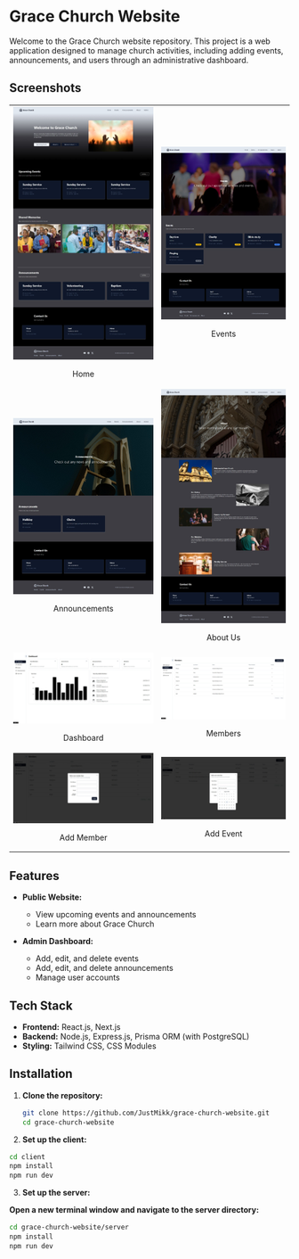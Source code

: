 # Grace Church Website

Welcome to the Grace Church website repository. This project is a web application designed to manage church activities, including adding events, announcements, and users through an administrative dashboard.

## Screenshots

<div align="center">

<table>
  <tr>
    <td>
      <img src="./screenshot/readme-image (9).jpeg" alt="Homepage Screenshot" width="500"/>
      <p align="center">Home</p>
    </td>
    <td>
      <img src="./screenshot/readme-image (8).jpeg" alt="Events Screenshot" width="500"/>
      <p align="center">Events</p>
    </td>
  </tr>
  <tr>
    <td>
      <img src="./screenshot/readme-image (7).jpeg" alt="Announcements Screenshot" width="500"/>
      <p align="center">Announcements</p>
    </td>
    <td>
      <img src="./screenshot/readme-image (5).jpeg" alt="About Us Screenshot" width="500"/>
      <p align="center">About Us</p>
    </td>
  </tr>
  <tr>
    <td>
      <img src="./screenshot/readme-image (4).jpeg" alt="Dashboard Screenshot" width="500"/>
      <p align="center">Dashboard</p>
    </td>
    <td>
      <img src="./screenshot/readme-image (3).jpeg" alt="Members Screenshot" width="500"/>
      <p align="center">Members</p>
    </td>
  </tr>
  <tr>
    <td>
      <img src="./screenshot/readme-image (2).jpeg" alt="Add Member Screenshot" width="500"/>
      <p align="center">Add Member</p>
    </td>
    <td>
      <img src="./screenshot/readme-image (1).jpeg" alt="Add Event Screenshot" width="500"/>
      <p align="center">Add Event</p>
    </td>
  </tr>
</table>

</div>

## Features

- **Public Website:**

  - View upcoming events and announcements
  - Learn more about Grace Church

- **Admin Dashboard:**
  - Add, edit, and delete events
  - Add, edit, and delete announcements
  - Manage user accounts

## Tech Stack

- **Frontend:** React.js, Next.js
- **Backend:** Node.js, Express.js, Prisma ORM (with PostgreSQL)
- **Styling:** Tailwind CSS, CSS Modules

## Installation

1. **Clone the repository:**

   ```bash
   git clone https://github.com/JustMikk/grace-church-website.git
   cd grace-church-website

   ```
2.  **Set up the client:**

```bash
cd client
npm install
npm run dev
```

3.  **Set up the server:**

**Open a new terminal window and navigate to the server directory:**

```bash
cd grace-church-website/server
npm install
npm run dev
```

